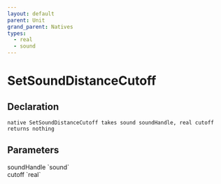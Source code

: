 ```yaml
---
layout: default
parent: Unit
grand_parent: Natives
types:
  - real
  - sound
---
```


# SetSoundDistanceCutoff

## Declaration

```
native SetSoundDistanceCutoff takes sound soundHandle, real cutoff returns nothing
```

## Parameters
<dl>
  <dt>soundHandle `sound`</dt>
  <dd></dd>

  <dt>cutoff `real`</dt>
  <dd></dd>
</dl>